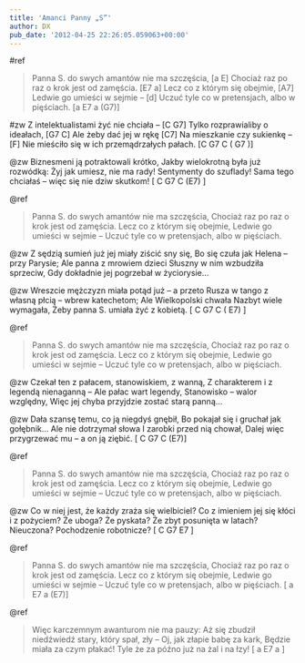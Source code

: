 ```yaml
---
title: 'Amanci Panny „S”'
author: DX
pub_date: '2012-04-25 22:26:05.059063+00:00'
---
```


#ref
>Panna S. do swych amantów nie ma szczęścia, [a E]
>Chociaż raz po raz o krok jest od zamęścia. [E7 a]
>Lecz co z którym się obejmie, [A7]
>Ledwie go umieści w sejmie – [d]
>Uczuć tyle co w pretensjach, albo w pięściach. [a E7 a (G7)]

#zw
Z intelektualistami żyć nie chciała – [C G7]
Tylko rozprawialiby o ideałach, [G7 C]
Ale żeby dać jej w rękę [C7]
Na mieszkanie czy sukienkę – [F]
Nie mieściło się w ich przemądrzałych pałach. [C G7 C ( G7 )]

@zw
Biznesmeni ją potraktowali krótko,
Jakby wielokrotną była już rozwódką:
Żyj jak umiesz, nie ma rady!
Sentymenty do szuflady!
Sama tego chciałaś – więc się nie dziw skutkom! [ C G7 C (E7) ]

@ref
>Panna S. do swych amantów nie ma szczęścia,
>Chociaż raz po raz o krok jest od zamęścia.
>Lecz co z którym się obejmie,
>Ledwie go umieści w sejmie –
>Uczuć tyle co w pretensjach, albo w pięściach.

@zw
Z sędzią sumień już jej miały ziścić sny się,
Bo się czuła jak Helena – przy Parysie;
Ale panna z mrowiem dzieci
Słuszny w nim wzbudziła sprzeciw,
Gdy dokładnie jej pogrzebał w życiorysie…

@zw
Wreszcie mężczyzn miała potąd już – a przeto
Rusza w tango z własną płcią – wbrew katechetom;
Ale Wielkopolski chwała
Nazbyt wiele wymagała,
Żeby panna S. umiała żyć z kobietą. [ C G7 C ( E7) ]

@ref
>Panna S. do swych amantów nie ma szczęścia,
>Chociaż raz po raz o krok jest od zamęścia.
>Lecz co z którym się obejmie,
>Ledwie go umieści w sejmie –
>Uczuć tyle co w pretensjach, albo w pięściach.

@zw
Czekał ten z pałacem, stanowiskiem, z wanną,
Z charakterem i z legendą nienaganną –
Ale pałac wart legendy,
Stanowisko – walor względny,
Więc jej chyba przyjdzie zostać starą panną…

@zw
Dała szansę temu, co ją niegdyś gnębił,
Bo pokajał się i gruchał jak gołębnik…
Ale nie dotrzymał słowa
I zarobki przed nią chował,
Dalej więc przygrzewać mu – a on ją ziębić. [ C G7 C (E7)]

@ref
>Panna S. do swych amantów nie ma szczęścia,
>Chociaż raz po raz o krok jest od zamęścia.
>Lecz co z którym się obejmie,
>Ledwie go umieści w sejmie –
>Uczuć tyle co w pretensjach, albo w pięściach.

@zw
Co w niej jest, że każdy zraża się wielbiciel?
Co z imieniem jej się kłóci i z pożyciem?
Że uboga? Że pyskata?
Że zbyt posunięta w latach?
Nieuczona? Pochodzenie robotnicze? [ C G7 E7 ]

@ref
>Panna S. do swych amantów nie ma szczęścia,
>Chociaż raz po raz o krok jest od zamęścia.
>Lecz co z którym się obejmie,
>Ledwie go umieści w sejmie –
>Uczuć tyle co w pretensjach, albo w pięściach. [ a E7 a (E7)]

@ref
>Więc karczemnym awanturom nie ma pauzy:
>Aż się zbudził niedźwiedź stary, który spał, zły –
>Oj, jak złapie babę za kark,
>Będzie miała za czym płakać!
>Tyle że za późno już na żal i na łzy! [ a E7 a ]